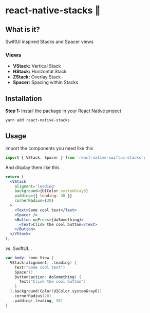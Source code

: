 # react-native-stacks :pancakes:

## What is it?

SwiftUI inspired Stacks and Spacer views

### Views

- **VStack:** Vertical Stack
- **HStack:** Horizontal Stack
- **ZStack:** Overlay Stack
- **Spacer:** Spacing within Stacks

## Installation

**Step 1:** Install the package in your React Native project

```console
yarn add react-native-stacks
```

## Usage

Import the components you need like this

```javascript
import { VStack, Spacer } from 'react-native-swiftui-stacks';
```

And display them like this

```jsx
return (
  <VStack
    aligment='leading'
    background={UIColor.systemGray6}
    padding={{ leading: 30 }}
    cornerRadius={20}
  >
    <Text>Some cool text</Text>
    <Spacer />
    <Button onPress={doSomething}>
      <Text>Click the cool button</Text>
    </Button>
  </VStack>
);
```

vs. SwiftUI...

```swift
var body: some View {
  VStack(alignment: .leading) {
    Text("Some cool text")
    Spacer()
    Button(action: doSomething) {
      Text("Click the cool button")
    }
  }.background(Color(UIColor.systemGray6))
   .cornerRadius(20)
   .padding(.leading, 30)
}
```
